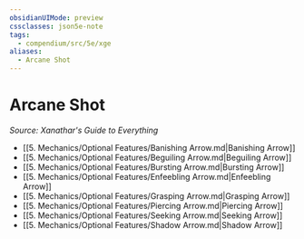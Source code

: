 ```yaml
---
obsidianUIMode: preview
cssclasses: json5e-note
tags:
  - compendium/src/5e/xge
aliases:
  - Arcane Shot
---
```

# Arcane Shot
*Source: Xanathar's Guide to Everything* 

- [[5. Mechanics/Optional Features/Banishing Arrow.md\|Banishing Arrow]]
- [[5. Mechanics/Optional Features/Beguiling Arrow.md\|Beguiling Arrow]]
- [[5. Mechanics/Optional Features/Bursting Arrow.md\|Bursting Arrow]]
- [[5. Mechanics/Optional Features/Enfeebling Arrow.md\|Enfeebling Arrow]]
- [[5. Mechanics/Optional Features/Grasping Arrow.md\|Grasping Arrow]]
- [[5. Mechanics/Optional Features/Piercing Arrow.md\|Piercing Arrow]]
- [[5. Mechanics/Optional Features/Seeking Arrow.md\|Seeking Arrow]]
- [[5. Mechanics/Optional Features/Shadow Arrow.md\|Shadow Arrow]]
